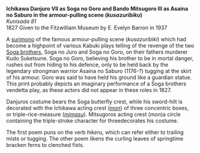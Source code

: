 **Ichikawa Danjuro VII as Soga no Goro and Bando Mitsugoro III as Asaina no Saburo in the armour-pulling scene (_kusazuribiku_)**    
_Kunisada 81_  
1827 Given to the Fitzwilliam Museum by E. Evelyn Barron in 1937

A [surimono](/theme/surimono-and-special-printing-effects) of the famous armour-pulling scene (_kusazuribiki_) which had become a highpoint of various Kabuki plays telling of the revenge of the two [Soga brothers,](/exhibition/group-6) Soga no Juro and Soga no Goro, on their fathers murderer Kudo Suketsune. Soga no Goro, believing his brother to be in mortal danger, rushes out from hiding to his defence, only to be held back by the legendary strongman warrior Asaina no Saburo (1176-?) tugging at the skirt of his armour. Goro was said to have held his ground like a guardian statue. This print probably depicts an imaginary performance of a Soga brothers vendetta play, as these actors did not appear in these roles in 1827.

Danjuros costume bears the Soga butterfly crest, while his sword-hilt is decorated with the Ichikawa acting crest (_[mon](/theme/actors-names-and-crests)_) of three concentric boxes, or triple-rice-measure (_[mimasu](/theme/actors-names-and-crests)_). Mitsugoros acting crest (_mon_)a circle containing the triple-stroke character for threedecorates his costume.

The first poem puns on the verb _hikeru_, which can refer either to trailing mists or tugging. The other poem likens the curling leaves of springtime bracken ferns to clenched fists.
